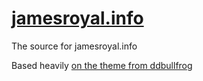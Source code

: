 # [jamesroyal.info](http://jamesroyal.info)

The source for jamesroyal.info

Based heavily [on the theme from ddbullfrog](https://github.com/ddbullfrog/iCard-Resume)


